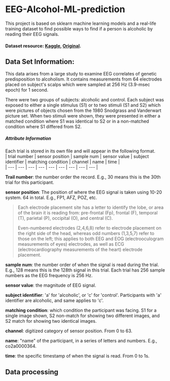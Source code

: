 # EEG-Alcohol-ML-prediction
This project is based on sklearn machine learning models and a real-life training dataset to find possible ways to find if a person is alcoholic by reading their EEG signals.  
#### Dataset resource: [Kaggle](https://www.kaggle.com/datasets/nnair25/Alcoholics?resource=download), [Original](https://archive.ics.uci.edu/dataset/121/eeg+database).
## Data Set Information:
This data arises from a large study to examine EEG correlates of genetic predisposition to alcoholism. It contains measurements from 64 electrodes placed on subject's scalps which were sampled at 256 Hz (3.9-msec epoch) for 1 second.

There were two groups of subjects: alcoholic and control. Each subject was exposed to either a single stimulus (S1) or to two stimuli (S1 and S2) which were pictures of objects chosen from the 1980 Snodgrass and Vanderwart picture set. When two stimuli were shown, they were presented in either a matched condition where S1 was identical to S2 or in a non-matched condition where S1 differed from S2.
##### Attribute Information  
Each trial is stored in its own file and will appear in the following format.  
| trial number | sensor position | sample num | sensor value | subject identifier | matching condition | channel | name | time |  
| --- | --- | --- | --- | --- | --- | --- | --- | --- |

__Trail number__: the number order the record. E.g., 30 means this is the 30th trial for this participant.  

__sensor position__: The position of where the EEG signal is taken using 10-20 system. 64 in total. E.g., FP1, AFZ, POZ, etc.  

> Each electrode placement site has a letter to identify the lobe, or area of the brain it is reading from: pre-frontal (Fp), frontal (F), temporal (T), parietal (P), occipital (O), and central (C).  
>
> Even-numbered electrodes (2,4,6,8) refer to electrode placement on the right side of the head, whereas odd numbers (1,3,5,7) refer to those on the left; this applies to both EEG and EOG (electrooculogram measurements of eyes) electrodes, as well as ECG (electrocardiography measurements of the heart) electrode placement.  

__sample num__: the number order of when the signal is read during the trial. E.g., 128 means this is the 128th signal in this trial. Each trial has 256 sample numbers as the EEG frequency is 256 Hz.  

__sensor value__: the magnitude of EEG signal.  

__subject identifier__: 'a' for 'alcoholic', or 'c' for 'control'. Participants with 'a' identifier are alcoholic, and same applies to 'c'.

__matching condition__: which condition the participant was facing. S1 for a single image shown, S2 non-match for showing two different images, and S2 match for showing two identical images.  

__channel__: digitized category of sensor position. From 0 to 63.  

__name__: "name" of the participant, in a series of letters and numbers. E.g., co2a0000364.  

__time__: the specific timestamp of when the signal is read. From 0 to 1s.  

## Data processing

